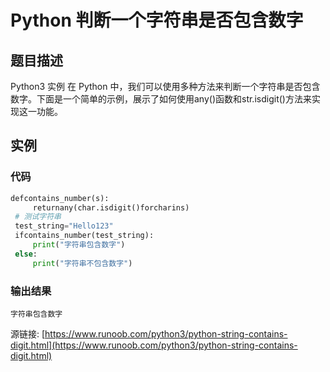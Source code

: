 # Python 判断一个字符串是否包含数字

## 题目描述
Python3 实例
在 Python 中，我们可以使用多种方法来判断一个字符串是否包含数字。下面是一个简单的示例，展示了如何使用any()函数和str.isdigit()方法来实现这一功能。

## 实例
### 代码
```python
defcontains_number(s):
     returnany(char.isdigit()forcharins)
 # 测试字符串
 test_string="Hello123"
 ifcontains_number(test_string):
     print("字符串包含数字")
 else:
     print("字符串不包含数字")
```
### 输出结果
```
字符串包含数字
```
源链接: [https://www.runoob.com/python3/python-string-contains-digit.html](https://www.runoob.com/python3/python-string-contains-digit.html)